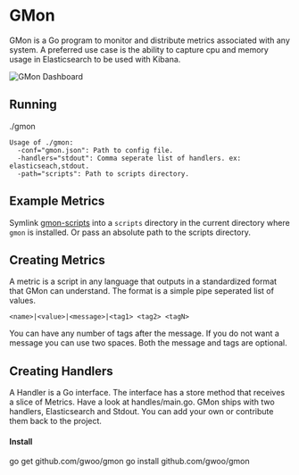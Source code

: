 GMon
====

GMon is a Go program to monitor and distribute metrics associated with any
system. A preferred use case is the ability to capture cpu and memory usage
in Elasticsearch to be used with Kibana.

![GMon Dashboard](http://gwoo.github.io/gmon/img/gmon-dashboard.png)

Running
-------
./gmon

	Usage of ./gmon:
	  -conf="gmon.json": Path to config file.
	  -handlers="stdout": Comma seperate list of handlers. ex: elasticseach,stdout.
	  -path="scripts": Path to scripts directory.


Example Metrics
---------------
Symlink [gmon-scripts](https://github.com/gwoo/gmon-scripts) into a `scripts`
directory in the current directory where `gmon` is installed. Or pass
an absolute path to the scripts directory.


Creating Metrics
----------------
A metric is a script in any language that outputs in a standardized format
that GMon can understand. The format is a simple pipe seperated list of values.

	<name>|<value>|<message>|<tag1> <tag2> <tagN>

You can have any number of tags after the message. If you do not want a
message you can use two spaces. Both the message and tags are optional.


Creating Handlers
-----------------
A Handler is a Go interface. The interface has a store method that receives
a slice of Metrics. Have a look at handles/main.go. GMon ships with two
handlers, Elasticsearch and Stdout. You can add your own or contribute them
back to the project.

#### Install
go get github.com/gwoo/gmon
go install github.com/gwoo/gmon
